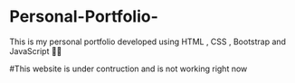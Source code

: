 # Personal-Portfolio-
This is my personal portfolio developed using HTML , CSS , Bootstrap and JavaScript 🚀🚀

#This website is under contruction and is not working right now

